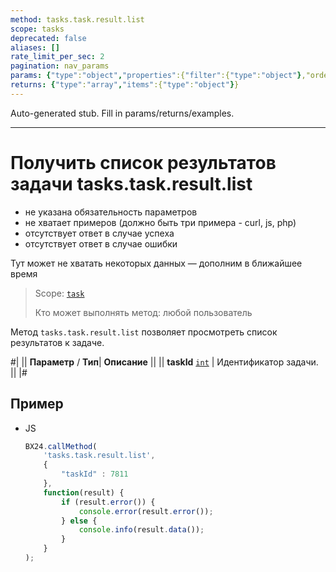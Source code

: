 ```yaml
---
method: tasks.task.result.list
scope: tasks
deprecated: false
aliases: []
rate_limit_per_sec: 2
pagination: nav_params
params: {"type":"object","properties":{"filter":{"type":"object"},"order":{"type":"object"},"select":{"type":"array","items":{"type":"string"}},"start":{"type":["integer","string"]}}}
returns: {"type":"array","items":{"type":"object"}}
---
```


Auto-generated stub. Fill in params/returns/examples.

---

# Получить список результатов задачи tasks.task.result.list





- не указана обязательность параметров
- не хватает примеров (должно быть три примера - curl, js, php)
- отсутствует ответ в случае успеха
- отсутствует ответ в случае ошибки







Тут может не хватать некоторых данных — дополним в ближайшее время



> Scope: [`task`](../../scopes/permissions.md)
>
> Кто может выполнять метод: любой пользователь

Метод `tasks.task.result.list` позволяет просмотреть список результатов к задаче.

#|
|| **Параметр** / **Тип**| **Описание** ||
|| **taskId**
[`int`](../../data-types.md) | Идентификатор задачи. ||
|#

## Пример



- JS

    ```js
    BX24.callMethod(
        'tasks.task.result.list',
        {
            "taskId" : 7811
        },
        function(result) {
            if (result.error()) {
                console.error(result.error());
            } else {
                console.info(result.data());
            }
        }
    );
    ```




